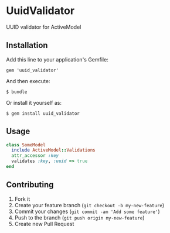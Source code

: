 # UuidValidator

UUID validator for ActiveModel

## Installation

Add this line to your application's Gemfile:

    gem 'uuid_validator'

And then execute:

    $ bundle

Or install it yourself as:

    $ gem install uuid_validator

## Usage

```ruby
class SomeModel
  include ActiveModel::Validations
  attr_accessor :key
  validates :key, :uuid => true
end
```

## Contributing

1. Fork it
2. Create your feature branch (`git checkout -b my-new-feature`)
3. Commit your changes (`git commit -am 'Add some feature'`)
4. Push to the branch (`git push origin my-new-feature`)
5. Create new Pull Request
